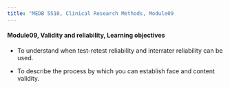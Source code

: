 ```yaml
---
title: "MEDB 5510, Clinical Research Methods, Module09
---
```


#### Module09, Validity and reliability, Learning objectives

+ To understand when test-retest reliability and interrater reliability can be used.

+ To describe the process by which you can establish face and content validity.